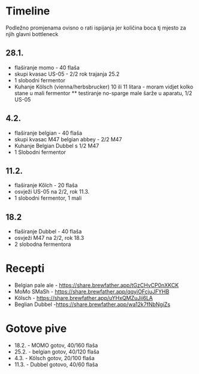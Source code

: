 
# Timeline
Podležno promjenama ovisno o rati ispijanja jer količina boca 
tj mjesto za njih glavni bottleneck
## 28.1.
* flaširanje momo - 40 flaša
* skupi kvasac US-05 - 2/2 rok trajanja  25.2 
* 1 slobodni fermentor
* Kuhanje Kölsch (vienna/herbsbrucker) 10 ili 11 litara - moram vidjet kolko stane u mali fermentor
** testiranje no-sparge male šarže u aparatu, 1/2 US-05
## 4.2. 
* flaširanje belgian - 40 flaša
* skupi kvasac M47 belgian abbey - 2/2 M47
* Kuhanje Belgian Dubbel s 1/2 M47
* 1 Slobodni fermentor
## 11.2.
* flaširanje Kőlch - 20 flaša
* osvježi US-05 na 2/2, rok 11.3.
* 1 slobodni fermentor, 1 mali
## 18.2
* flaširanje Dubbel - 40 flaša
* osvježi M47 na 2/2, rok 18.3
* 2 slobodna fermentora

# Recepti
* Belgian pale ale - https://share.brewfather.app/tGzCHvCP0nXKCK
* MoMo SMaSh - https://share.brewfather.app/qqyiOFcjuJFYHB
* Kölsch - https://share.brewfather.app/uYHxQMZuJii6LA
* Beglian Dubbel -https://share.brewfather.app/wa12k7fNbNgiZs


# Gotove pive
* 18.2. - MOMO gotov, 40/160 flaša
* 25.2. - belgian gotov, 40/120 flaša
* 4.3. - Kölsch gotov, 20/100 flaša
* 11.3. - Dubbel gotovo, 40/60 flaša
